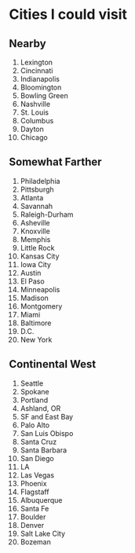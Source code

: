 # Cities I could visit

## Nearby
1.  Lexington
2.  Cincinnati
3.  Indianapolis
4.  Bloomington
5.  Bowling Green
6.  Nashville
7.  St. Louis
8.  Columbus
9.  Dayton
10. Chicago

## Somewhat Farther
1.  Philadelphia
2.  Pittsburgh
3.  Atlanta
4.  Savannah
5.  Raleigh-Durham
6.  Asheville
7.  Knoxville
8.  Memphis
9.  Little Rock
10. Kansas City
11. Iowa City
12. Austin
13. El Paso
14. Minneapolis
15. Madison
16. Montgomery
17. Miami
18. Baltimore
19. D.C.
20. New York

## Continental West
1. Seattle
2. Spokane
3. Portland
4. Ashland, OR
5. SF and East Bay
6. Palo Alto
7. San Luis Obispo
8. Santa Cruz
9. Santa Barbara
10. San Diego
11. LA
12. Las Vegas
13. Phoenix
14. Flagstaff
15. Albuquerque
16. Santa Fe
17. Boulder
18. Denver
19. Salt Lake City
20. Bozeman
